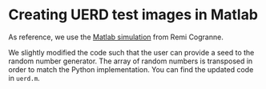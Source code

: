 # Creating UERD test images in Matlab

As reference, we use the [Matlab simulation](https://codeocean.com/capsule/7800700/tree/v4) from Remi Cogranne.

We slightly modified the code such that the user can provide a seed to the random number generator. The array of random numbers is transposed in order to match the Python implementation. You can find the updated code in `uerd.m`.
